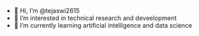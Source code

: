 - 👋 Hi, I’m @tejaswi2615
- 👀 I’m interested in technical research and deveelopment
- 🌱 I’m currently learning artificial intelligence and data science

<!---
tejaswi2615/tejaswi2615 is a ✨ special ✨ repository because its `README.md` (this file) appears on your GitHub profile.
You can click the Preview link to take a look at your changes.
--->
